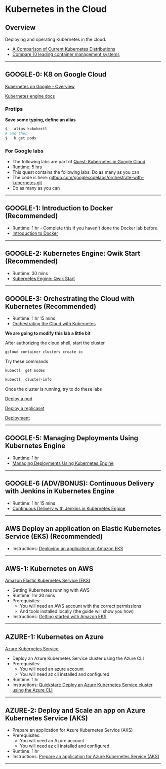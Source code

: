 # Kubernetes in the Cloud

## Overview

Deploying and operating Kubernetes in the cloud.

* [A Comparison of Current Kubernetes Distributions](https://dzone.com/articles/a-comparison-of-current-kubernetes-distributions)
* [Compare 10 leading container management systems](https://www.techtarget.com/searchitoperations/feature/Rounding-up-leading-container-management-software-in-detail)

---

## GOOGLE-0: K8 on Google Cloud

[Kubernetes on Google - Overview](https://cloud.google.com/kubernetes-engine/)

[Kubernetes engine docs](https://cloud.google.com/kubernetes-engine/docs)

### Protips

**Save some typing, define an alias**

```bash
$   alias k=kubectl
# and then 
$   k get pods
```

### For Google labs

* The following labs are part of [Quest: Kubernetes in Google Cloud](https://www.cloudskillsboost.google/quests/29?catalog_rank=%7B%22rank%22%3A1%2C%22num_filters%22%3A0%2C%22has_search%22%3Atrue%7D&search_id=22998566)
* Runtime: 5 hrs
* This quest contains the following labs.  Do as many as you can
* The code is here: [github.com/googlecodelabs/orchestrate-with-kubernetes.git]( https://github.com/googlecodelabs/orchestrate-with-kubernetes.git)
* Do as many as you can

---

## GOOGLE-1: Introduction to Docker **(Recommended)**

* Runtime: 1 hr -  Complete this if you haven't done the Docker lab before.
* [Introduction to Docker](https://www.cloudskillsboost.google/focuses/1029?parent=catalog)

---

## GOOGLE-2: Kubernetes Engine: Qwik Start **(Recommended)**

* Runtime: 30 mins
* [Kubernetes Engine: Qwik Start](https://www.cloudskillsboost.google/focuses/878?parent=catalog)

---

## GOOGLE-3: Orchestrating the Cloud with Kubernetes **(Recommended)**

* Runtime: 1 hr 15 mins
* [Orchestrating the Cloud with Kubernetes](https://www.cloudskillsboost.google/focuses/557?parent=catalog)

**We are going to modify this lab a little bit**

After authorizing the cloud shell, start the cluster

```bash
gcloud container clusters create io
```

Try these commands

```bash
kubectl  get nodes
```

```bash
kubectl  cluster-info
```

Once the cluster is running, try to do these labs

[Deploy a pod](kubernetes-3a-pod.md)

[Deploy a replicaset](kubernetes-3b-replicaset.md)

[Deployment](kubernetes-3c-deployment.md)

---

## GOOGLE-5: Managing Deployments Using Kubernetes Engine

* Runtime: 1 hr
* [Managing Deployments Using Kubernetes Engine](https://www.cloudskillsboost.google/focuses/639?parent=catalog)

---

## GOOGLE-6 (ADV/BONUS): Continuous Delivery with Jenkins in Kubernetes Engine

* Runtime: 1 hr 15 mins
* [Continuous Delivery with Jenkins in Kubernetes Engine](https://www.cloudskillsboost.google/focuses/1104?parent=catalog)

---

## AWS Deploy an application on Elastic Kubernetes Service (EKS) (Recommended)

* Instructions: [Deploying an application on Amazon EKS](https://explore.skillbuilder.aws/learn/course/internal/view/elearning/13993/building-and-deploying-a-containerized-application-with-amazon-elastic-kubernetes-service) 

---

## AWS-1: Kubernetes on AWS

[Amazon Elastic Kubernetes Service (EKS)](https://aws.amazon.com/eks/)

* Getting Kubernetes running with AWS
* Runtime: 1hr 30 mins
* Prerequisites:
  * You will need an AWS account with the correct permissions
  * And tools installed locally (the guide will show you how)
* Instructions: [Getting started with Amazon EKS](https://docs.aws.amazon.com/eks/latest/userguide/getting-started.html)

---

## AZURE-1: Kubernetes on Azure

[Azure Kubernetes Service](https://learn.microsoft.com/en-us/azure/aks/intro-kubernetes)

* Deploy an Azure Kubernetes Service cluster using the Azure CLI
* Prerequisites:
    * You will need an azure account
    * You will need az cli installed and configured
* Runtime: 1 hr
* Instructions: [Quickstart: Deploy an Azure Kubernetes Service cluster using the Azure CLI](https://learn.microsoft.com/en-us/azure/aks/learn/quick-kubernetes-deploy-cli)

---

## AZURE-2: Deploy and Scale an app on Azure Kubernetes Service (AKS)

* Prepare an application for Azure Kubernetes Service (AKS)
* Prerequisites:
    * You will need an Azure account
    * You will need az cli installed and configured
* Runtime: 1 hr
* Instructions: [Prepare an application for Azure Kubernetes Service (AKS)](https://learn.microsoft.com/en-us/azure/aks/tutorial-kubernetes-prepare-app)

---